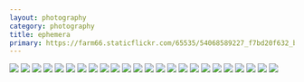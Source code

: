 ```yaml
---
layout: photography
category: photography
title: ephemera
primary: https://farm66.staticflickr.com/65535/54068589227_f7bd20f632_b.jpg
---
```


<div class="gallery">
  <div class="row">
    <div class="column">
      <img src="https://farm66.staticflickr.com/65535/54068589227_f7bd20f632_b.jpg">
      <img src="https://farm66.staticflickr.com/65535/54067742055_02ec88a22d_b.jpg">
      <img src="https://farm66.staticflickr.com/65535/54072442983_72eae2b4fd_b.jpg">
      <img src="https://farm66.staticflickr.com/65535/54067539403_402a5cab90_b.jpg">
      <img src="https://farm66.staticflickr.com/65535/54067280366_4eae680a60_b.jpg">
      <img src="https://farm66.staticflickr.com/65535/54072014366_9c367733b5_b.jpg">
      <img src="https://farm66.staticflickr.com/65535/54069420411_9586766e20_b.jpg">
      <img src="https://farm66.staticflickr.com/65535/54072448779_e1ce549534_b.jpg">
      <img src="https://farm66.staticflickr.com/65535/54072374153_4f8ddf2c76_b.jpg">
      <img src="https://farm66.staticflickr.com/65535/54072572220_5e83c54bb4_b.jpg">
      <img src="https://farm66.staticflickr.com/65535/54069797119_19402f3662_b.jpg">
      <img src="https://farm66.staticflickr.com/65535/54069721073_23769e5424_b.jpg">
      <img src="https://farm66.staticflickr.com/65535/54070044812_a36b448469_b.jpg">
      <img src="https://farm66.staticflickr.com/65535/54071238187_a15b00900c_b.jpg">
      <img src="https://farm66.staticflickr.com/65535/54067280431_4e9ea218c4_b.jpg">
      <img src="https://farm66.staticflickr.com/65535/54067742070_45ed06081c_b.jpg">
      <img src="https://farm66.staticflickr.com/65535/54072341204_2b9d4460a0_b.jpg">
      <img src="https://farm66.staticflickr.com/65535/54072373998_f65c556434_b.jpg">
      <img src="https://farm66.staticflickr.com/65535/54069675518_8d9d077c5f_b.jpg">
      <img src="https://farm66.staticflickr.com/65535/54071131612_315b873e1f_b.jpg">
      <img src="https://farm66.staticflickr.com/65535/54080258956_165022572f_b.jpg">
      <img src="https://farm66.staticflickr.com/65535/54080610389_fa926b1b02_b.jpg">
      <img src="https://farm66.staticflickr.com/65535/54080744745_07fa5c9a2c_b.jpg">
      <img src="https://farm66.staticflickr.com/65535/54080286636_b8d6c2494b_b.jpg">
    </div>
  </div>
</div>
